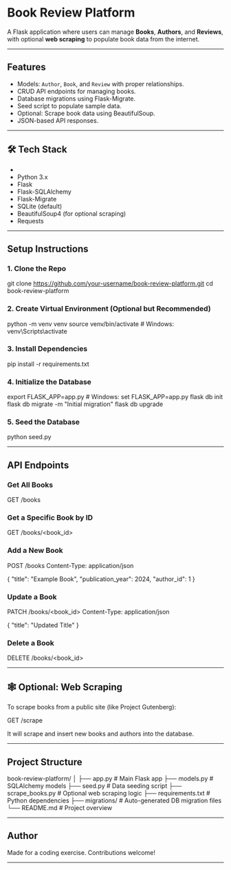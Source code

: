 #  Book Review Platform

A Flask application where users can manage **Books**, **Authors**, and **Reviews**, with optional **web scraping** to populate book data from the internet.

---

##  Features

- Models: `Author`, `Book`, and `Review` with proper relationships.
- CRUD API endpoints for managing books.
- Database migrations using Flask-Migrate.
- Seed script to populate sample data.
- Optional: Scrape book data using BeautifulSoup.
- JSON-based API responses.

---

## 🛠 Tech Stack

-
- Python 3.x
- Flask
- Flask-SQLAlchemy
- Flask-Migrate
- SQLite (default)
- BeautifulSoup4 (for optional scraping)
- Requests

---

##  Setup Instructions

### 1. Clone the Repo

git clone https://github.com/your-username/book-review-platform.git
cd book-review-platform

### 2. Create Virtual Environment (Optional but Recommended)

python -m venv venv
source venv/bin/activate  # Windows: venv\Scripts\activate

### 3. Install Dependencies

pip install -r requirements.txt

### 4. Initialize the Database

export FLASK_APP=app.py  # Windows: set FLASK_APP=app.py
flask db init
flask db migrate -m "Initial migration"
flask db upgrade

### 5. Seed the Database

python seed.py

---

## API Endpoints

###  Get All Books

GET /books

### Get a Specific Book by ID

GET /books/<book_id>

###  Add a New Book

POST /books
Content-Type: application/json

{
  "title": "Example Book",
  "publication_year": 2024,
  "author_id": 1
}

###  Update a Book

PATCH /books/<book_id>
Content-Type: application/json

{
  "title": "Updated Title"
}

###  Delete a Book

DELETE /books/<book_id>

---

## 🕸 Optional: Web Scraping

To scrape books from a public site (like Project Gutenberg):

GET /scrape

It will scrape and insert new books and authors into the database.

---

##  Project Structure

book-review-platform/
│
├── app.py              # Main Flask app
├── models.py           # SQLAlchemy models
├── seed.py             # Data seeding script
├── scrape_books.py     # Optional web scraping logic
├── requirements.txt    # Python dependencies
├── migrations/         # Auto-generated DB migration files
└── README.md           # Project overview

---

##  Author

Made for a coding exercise. Contributions welcome!

---
